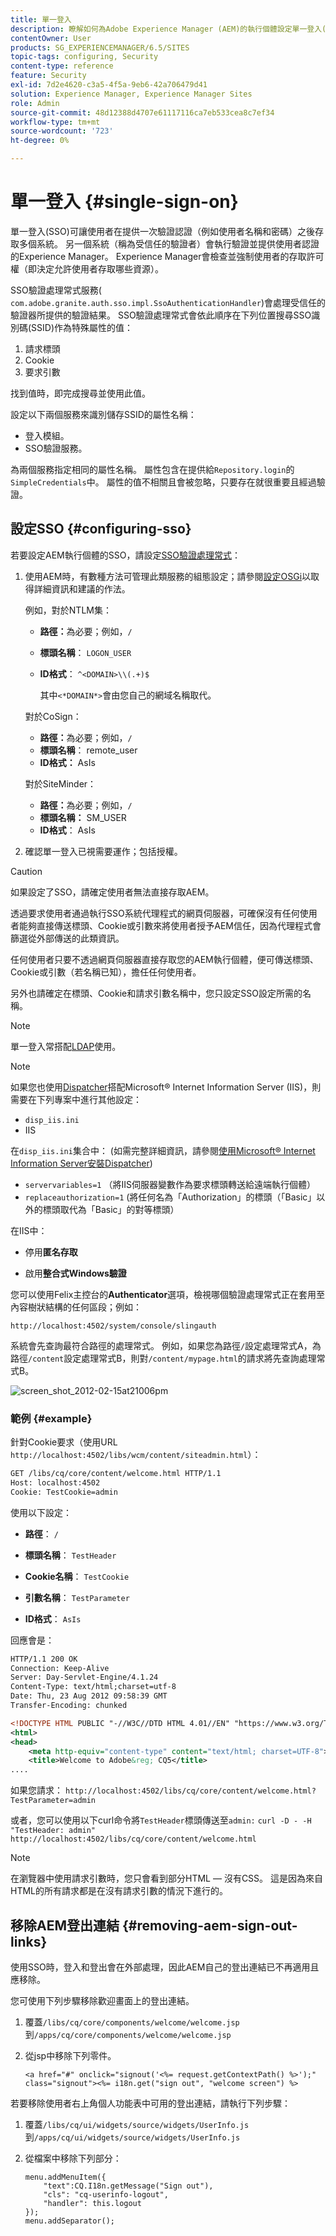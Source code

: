```yaml
---
title: 單一登入
description: 瞭解如何為Adobe Experience Manager (AEM)的執行個體設定單一登入(SSO)。
contentOwner: User
products: SG_EXPERIENCEMANAGER/6.5/SITES
topic-tags: configuring, Security
content-type: reference
feature: Security
exl-id: 7d2e4620-c3a5-4f5a-9eb6-42a706479d41
solution: Experience Manager, Experience Manager Sites
role: Admin
source-git-commit: 48d12388d4707e61117116ca7eb533cea8c7ef34
workflow-type: tm+mt
source-wordcount: '723'
ht-degree: 0%

---
```


# 單一登入 {#single-sign-on}

單一登入(SSO)可讓使用者在提供一次驗證認證（例如使用者名稱和密碼）之後存取多個系統。 另一個系統（稱為受信任的驗證者）會執行驗證並提供使用者認證的Experience Manager。 Experience Manager會檢查並強制使用者的存取許可權（即決定允許使用者存取哪些資源）。

SSO驗證處理常式服務( `com.adobe.granite.auth.sso.impl.SsoAuthenticationHandler`)會處理受信任的驗證器所提供的驗證結果。 SSO驗證處理常式會依此順序在下列位置搜尋SSO識別碼(SSID)作為特殊屬性的值：

1. 請求標頭
1. Cookie
1. 要求引數

找到值時，即完成搜尋並使用此值。

設定以下兩個服務來識別儲存SSID的屬性名稱：

* 登入模組。
* SSO驗證服務。

為兩個服務指定相同的屬性名稱。 屬性包含在提供給`Repository.login`的`SimpleCredentials`中。 屬性的值不相關且會被忽略，只要存在就很重要且經過驗證。

## 設定SSO {#configuring-sso}

若要設定AEM執行個體的SSO，請設定[SSO驗證處理常式](/help/sites-deploying/osgi-configuration-settings.md#adobegranitessoauthenticationhandler)：

1. 使用AEM時，有數種方法可管理此類服務的組態設定；請參閱[設定OSGi](/help/sites-deploying/configuring-osgi.md)以取得詳細資訊和建議的作法。

   例如，對於NTLM集：

   * **路徑：**&#x200B;為必要；例如，`/`
   * **標頭名稱**： `LOGON_USER`
   * **ID格式**： `^<DOMAIN>\\(.+)$`

     其中`<*DOMAIN*>`會由您自己的網域名稱取代。

   對於CoSign：

   * **路徑：**&#x200B;為必要；例如，`/`
   * **標頭名稱**： remote_user
   * **ID格式：** AsIs

   對於SiteMinder：

   * **路徑：**&#x200B;為必要；例如，`/`
   * **標頭名稱：** SM_USER
   * **ID格式**： AsIs

1. 確認單一登入已視需要運作；包括授權。

>[!CAUTION]
>
>如果設定了SSO，請確定使用者無法直接存取AEM。
>
>透過要求使用者通過執行SSO系統代理程式的網頁伺服器，可確保沒有任何使用者能夠直接傳送標頭、Cookie或引數來將使用者授予AEM信任，因為代理程式會篩選從外部傳送的此類資訊。
>
>任何使用者只要不透過網頁伺服器直接存取您的AEM執行個體，便可傳送標頭、Cookie或引數（若名稱已知），擔任任何使用者。
>
>另外也請確定在標頭、Cookie和請求引數名稱中，您只設定SSO設定所需的名稱。
>

>[!NOTE]
>
>單一登入常搭配[LDAP](/help/sites-administering/ldap-config.md)使用。

>[!NOTE]
>
>如果您也使用[Dispatcher](https://experienceleague.adobe.com/docs/experience-manager-dispatcher/using/dispatcher.html?lang=zh-Hant)搭配Microsoft® Internet Information Server (IIS)，則需要在下列專案中進行其他設定：
>
>* `disp_iis.ini`
>* IIS
>
>在`disp_iis.ini`集合中：
>(如需完整詳細資訊，請參閱[使用Microsoft® Internet Information Server安裝Dispatcher](https://experienceleague.adobe.com/docs/experience-manager-dispatcher/using/getting-started/dispatcher-install.html?lang=zh-Hant#microsoft-internet-information-server))
>
>* `servervariables=1` （將IIS伺服器變數作為要求標頭轉送給遠端執行個體）
>* `replaceauthorization=1` (將任何名為「Authorization」的標頭（「Basic」以外的標頭取代為「Basic」的對等標頭）
>
>在IIS中：
>
>* 停用&#x200B;**匿名存取**
>
>* 啟用&#x200B;**整合式Windows驗證**
>

您可以使用Felix主控台的&#x200B;**Authenticator**&#x200B;選項，檢視哪個驗證處理常式正在套用至內容樹狀結構的任何區段；例如：

`http://localhost:4502/system/console/slingauth`

系統會先查詢最符合路徑的處理常式。 例如，如果您為路徑`/`設定處理常式A，為路徑`/content`設定處理常式B，則對`/content/mypage.html`的請求將先查詢處理常式B。

![screen_shot_2012-02-15at21006pm](assets/screen_shot_2012-02-15at21006pm.png)

### 範例 {#example}

針對Cookie要求（使用URL `http://localhost:4502/libs/wcm/content/siteadmin.html`）：

```xml
GET /libs/cq/core/content/welcome.html HTTP/1.1
Host: localhost:4502
Cookie: TestCookie=admin
```

使用以下設定：

* **路徑**： `/`

* **標頭名稱**： `TestHeader`

* **Cookie名稱**： `TestCookie`

* **引數名稱**： `TestParameter`

* **ID格式**： `AsIs`

回應會是：

```xml
HTTP/1.1 200 OK
Connection: Keep-Alive
Server: Day-Servlet-Engine/4.1.24
Content-Type: text/html;charset=utf-8
Date: Thu, 23 Aug 2012 09:58:39 GMT
Transfer-Encoding: chunked

<!DOCTYPE HTML PUBLIC "-//W3C//DTD HTML 4.01//EN" "https://www.w3.org/TR/html4/strict.dtd">
<html>
<head>
    <meta http-equiv="content-type" content="text/html; charset=UTF-8">
    <title>Welcome to Adobe&reg; CQ5</title>
....
```

如果您請求：
`http://localhost:4502/libs/cq/core/content/welcome.html?TestParameter=admin`

或者，您可以使用以下curl命令將`TestHeader`標頭傳送至`admin:`
`curl -D - -H "TestHeader: admin" http://localhost:4502/libs/cq/core/content/welcome.html`

>[!NOTE]
>
>在瀏覽器中使用請求引數時，您只會看到部分HTML — 沒有CSS。 這是因為來自HTML的所有請求都是在沒有請求引數的情況下進行的。

## 移除AEM登出連結 {#removing-aem-sign-out-links}

使用SSO時，登入和登出會在外部處理，因此AEM自己的登出連結已不再適用且應移除。

您可使用下列步驟移除歡迎畫面上的登出連結。

1. 覆蓋`/libs/cq/core/components/welcome/welcome.jsp`到`/apps/cq/core/components/welcome/welcome.jsp`
1. 從jsp中移除下列零件。

   `<a href="#" onclick="signout('<%= request.getContextPath() %>');" class="signout"><%= i18n.get("sign out", "welcome screen") %>`

若要移除使用者右上角個人功能表中可用的登出連結，請執行下列步驟：

1. 覆蓋`/libs/cq/ui/widgets/source/widgets/UserInfo.js`到`/apps/cq/ui/widgets/source/widgets/UserInfo.js`

1. 從檔案中移除下列部分：

   ```
   menu.addMenuItem({
       "text":CQ.I18n.getMessage("Sign out"),
       "cls": "cq-userinfo-logout",
       "handler": this.logout
   });
   menu.addSeparator();
   ```
